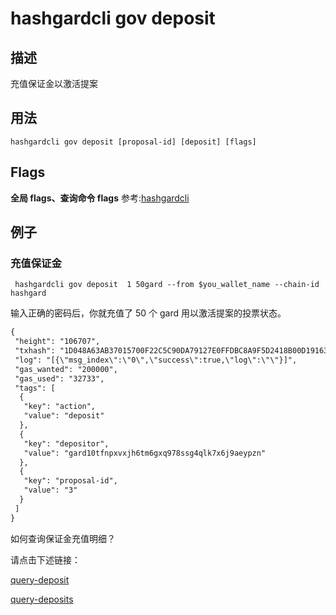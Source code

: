 # hashgardcli gov deposit

## 描述

充值保证金以激活提案

## 用法

``` shell
hashgardcli gov deposit [proposal-id] [deposit] [flags]
```
## Flags

**全局 flags、查询命令 flags** 参考:[hashgardcli](../README.md)

## 例子

### 充值保证金

```shell
 hashgardcli gov deposit  1 50gard --from $you_wallet_name --chain-id hashgard 
```

输入正确的密码后，你就充值了 50 个 gard 用以激活提案的投票状态。

```txt
{
 "height": "106707",
 "txhash": "1D048A63AB37015700F22C5C90DA79127E0FFDBC8A9F5D2418B00D1916389B74",
 "log": "[{\"msg_index\":\"0\",\"success\":true,\"log\":\"\"}]",
 "gas_wanted": "200000",
 "gas_used": "32733",
 "tags": [
  {
   "key": "action",
   "value": "deposit"
  },
  {
   "key": "depositor",
   "value": "gard10tfnpxvxjh6tm6gxq978ssg4qlk7x6j9aeypzn"
  },
  {
   "key": "proposal-id",
   "value": "3"
  }
 ]
}
```

如何查询保证金充值明细？

请点击下述链接：

[query-deposit](query-deposit.md)

[query-deposits](query-deposits.md)
